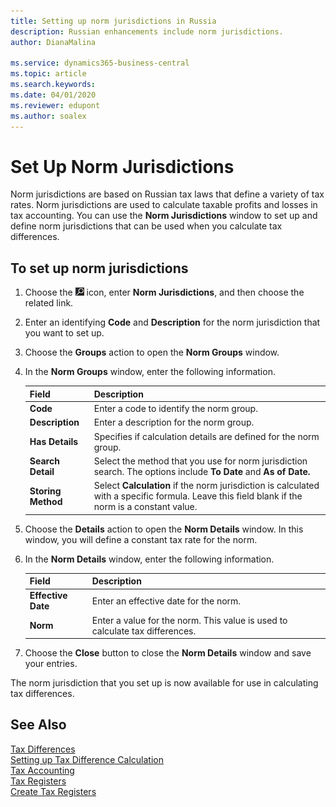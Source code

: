 ```yaml
---
title: Setting up norm jurisdictions in Russia
description: Russian enhancements include norm jurisdictions.
author: DianaMalina

ms.service: dynamics365-business-central
ms.topic: article
ms.search.keywords:
ms.date: 04/01/2020
ms.reviewer: edupont
ms.author: soalex
---
```


# Set Up Norm Jurisdictions

Norm jurisdictions are based on Russian tax laws that define a variety of tax rates. Norm jurisdictions are used to calculate taxable profits and losses in tax accounting. You can use the **Norm Jurisdictions** window to set up and define norm jurisdictions that can be used when you calculate tax differences.

## To set up norm jurisdictions

1. Choose the ![Lightbulb that opens the Tell Me feature](../../media/ui-search/search_small.png "Tell me what you want to do") icon, enter **Norm Jurisdictions**, and then choose the related link.

2. Enter an identifying **Code** and **Description** for the norm jurisdiction that you want to set up.

3. Choose the **Groups** action to open the **Norm Groups** window.

4. In the **Norm Groups** window, enter the following information.

   | Field              | Description                                                  |
   | :----------------- | :----------------------------------------------------------- |
   | **Code**           | Enter a code to identify the norm group.                     |
   | **Description**    | Enter a description for the norm group.                      |
   | **Has Details**    | Specifies if calculation details are defined for the norm group. |
   | **Search Detail**  | Select the method that you use for norm jurisdiction search. The options include **To Date** and **As of Date.** |
   | **Storing Method** | Select **Calculation** if the norm jurisdiction is calculated with a specific formula. Leave this field blank if the norm is a constant value. |

5. Choose the **Details** action to open the **Norm Details** window. In this window, you will define a constant tax rate for the norm.

6. In the **Norm Details** window, enter the following information.

   | Field              | Description                                                  |
   | :----------------- | :----------------------------------------------------------- |
   | **Effective Date** | Enter an effective date for the norm.                        |
   | **Norm**           | Enter a value for the norm. This value is used to calculate tax differences. |

7. Choose the **Close** button to close the **Norm Details** window and save your entries.

The norm jurisdiction that you set up is now available for use in calculating tax differences.

## See Also

[Tax Differences](Tax-Differences.md)  
[Setting up Tax Difference Calculation](Setting-up-Tax-Difference-Calculation.md)  
[Tax Accounting](Tax-Accounting.md)  
[Tax Registers](Tax-Registers.md)  
[Create Tax Registers](How-to-Create-Tax-Registers.md)  
